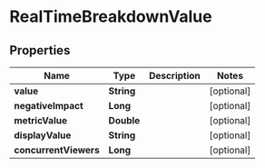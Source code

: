 

# RealTimeBreakdownValue

## Properties

Name | Type | Description | Notes
------------ | ------------- | ------------- | -------------
**value** | **String** |  |  [optional]
**negativeImpact** | **Long** |  |  [optional]
**metricValue** | **Double** |  |  [optional]
**displayValue** | **String** |  |  [optional]
**concurrentViewers** | **Long** |  |  [optional]



